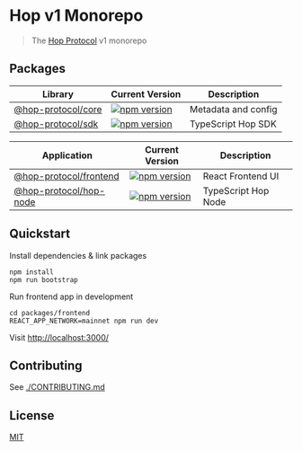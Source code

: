# Hop v1 Monorepo

> The [Hop Protocol](https://hop.exchange/) v1 monorepo

## Packages

| Library                                                       | Current Version                                                                                                                                   | Description                                 |
| ------------------------------------------------------------- | ------------------------------------------------------------------------------------------------------------------------------------------------- | ------------------------------------------- |
| [@hop-protocol/core](packages/core)                             | [![npm version](https://badge.fury.io/js/%40hop-protocol%2Fcore.svg)](https://badge.fury.io/js/)                                                   | Metadata and config                         |
| [@hop-protocol/sdk](packages/sdk)                             | [![npm version](https://badge.fury.io/js/%40hop-protocol%2Fsdk.svg)](https://badge.fury.io/js/)                                                   | TypeScript Hop SDK                          |


| Application                                                   | Current Version                                                                                                                                   | Description                                 |
| ------------------------------------------------------------- | ------------------------------------------------------------------------------------------------------------------------------------------------- | ------------------------------------------- |
| [@hop-protocol/frontend](packages/frontend)                   | [![npm version](https://badge.fury.io/js/%40hop-protocol%2Ffrontend.svg)](https://badge.fury.io/js/%40hop-protocol%2Ffrontend)                    | React Frontend UI                           |
| [@hop-protocol/hop-node](packages/hop-node)                   | [![npm version](https://badge.fury.io/js/%40hop-protocol%2Fhop-node.svg)](https://badge.fury.io/js/%40hop-protocol%2Fhop-node)                    | TypeScript Hop Node                         |

## Quickstart

Install dependencies & link packages

    npm install
    npm run bootstrap

Run frontend app in development

    cd packages/frontend
    REACT_APP_NETWORK=mainnet npm run dev

Visit [http://localhost:3000/](http://localhost:3000/)

## Contributing

See [./CONTRIBUTING.md](./CONTRIBUTING.md)

## License

[MIT](LICENSE)

